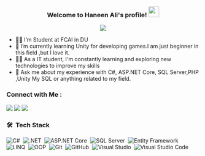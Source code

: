 
<h3 align="center">
  Welcome to Haneen Ali's profile!
  <img src="https://media.giphy.com/media/hvRJCLFzcasrR4ia7z/giphy.gif" width="28">
</h3>

<!-- Typing SVG by DenverCoder1 - https://github.com/DenverCoder1/readme-typing-svg -->
<p align="center">
  <a href="https://github.com/DenverCoder1/readme-typing-svg">
    <img src="https://readme-typing-svg.herokuapp.com/?lines=Full-Stack%20Developer%20and%20Game%20Developer;Always%20learning%20new%20things&font=Fira%20Code&center=true&width=440&height=45&color=f75c7e&vCenter=true&size=22">
  </a>
</p>


- 👩‍💻 I’m Student at FCAI in DU
- 🌱 I’m currently learning Unity for developing games.I am just beginner in this field ,but I love it.
- 👨‍💻 As a IT student, I'm constantly learning and exploring new technologies to improve my skills
- 💬 Ask me about my experience with C#, ASP.NET Core, SQL Server,PHP ,Unity My SQL or anything related to my field.



### Connect with Me :

<a href="https://www.linkedin.com/in/haneen-elfwal"><img src="https://img.shields.io/badge/-Haneen%20Ali-0077B5?style=for-the-badge&logo=Linkedin&logoColor=white"/></a>
<a href="https://t.me/Haneen_Ali_Elfawal"><img src="https://img.shields.io/badge/-Haneen%20Ali-2CA5E0?style=for-the-badge&logo=Telegram&logoColor=white"/></a>
<a href="mailto:haneenelfwal03@gmail.com"><img src="https://img.shields.io/badge/-Email%20Me-D14836?style=for-the-badge&logo=Gmail&logoColor=white"/></a>



### 🛠️ &nbsp;Tech Stack

![C#](https://img.shields.io/badge/C%23-239120?style=flat&logo=c-sharp&logoColor=white)&nbsp;
![.NET](https://img.shields.io/badge/.NET-512BD4?style=flat&logo=dotnet&logoColor=white)&nbsp;
![ASP.NET Core](https://img.shields.io/badge/ASP.NET%20Core-5C2D91?style=flat&logo=dotnet&logoColor=white)&nbsp;
![SQL Server](https://img.shields.io/badge/SQL%20Server-CC2927?style=flat&logo=microsoft-sql-server&logoColor=white)&nbsp;
![Entity Framework](https://img.shields.io/badge/Entity%20Framework-512BD4?style=flat&logo=dotnet&logoColor=white)&nbsp;
![LINQ](https://img.shields.io/badge/LINQ-007ACC?style=flat&logo=codeforces&logoColor=white)&nbsp;
![OOP](https://img.shields.io/badge/OOP%20Principles-0081CB?style=flat&logo=bookstack&logoColor=white)&nbsp;
![Git](https://img.shields.io/badge/Git-F05032?style=flat&logo=git&logoColor=white)&nbsp;
![GitHub](https://img.shields.io/badge/GitHub-181717?style=flat&logo=github&logoColor=white)&nbsp;
![Visual Studio](https://img.shields.io/badge/Visual%20Studio-5C2D91?style=flat&logo=visual-studio&logoColor=white)&nbsp;
![Visual Studio Code](https://img.shields.io/badge/VS%20Code-007ACC?style=flat&logo=visual-studio-code&logoColor=white)









